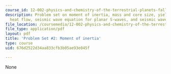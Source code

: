 ```yaml
---
course_id: 12-002-physics-and-chemistry-of-the-terrestrial-planets-fall-2008
description: Problem set on moment of inertia, mass and core size, yield stress envelopes,
  heat flow, seismic wave equation for planar S-waves, and seismic waves.
file_location: /coursemedia/12-002-physics-and-chemistry-of-the-terrestrial-planets-fall-2008/676d2522d34aa833cfb3b05ae93e045f_MIT12_002f08_ps02.pdf
file_type: application/pdf
layout: pdf
title: 'Problem Set #2: Moment of inertia'
type: course
uid: 676d2522d34aa833cfb3b05ae93e045f

---
```

None